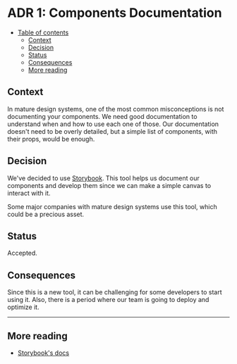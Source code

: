 # ADR 1: Components Documentation

* [Table of contents](#)
  * [Context](#context)
  * [Decision](#decision)
  * [Status](#status)
  * [Consequences](#consequences)
  * [More reading](#more-reading)

## Context

In mature design systems, one of the most common misconceptions is not documenting your components. We need good documentation to understand when and how to use each one of those. Our documentation doesn't need to be overly detailed, but a simple list of components, with their props,  would be enough.

## Decision

We've decided to use [Storybook](https://storybook.js.org/). This tool helps us document our components and develop them since we can make a simple canvas to interact with it.

Some major companies with mature design systems use this tool, which could be a precious asset.

## Status

Accepted.

## Consequences

Since this is a new tool, it can be challenging for some developers to start using it. Also, there is a period where our team is going to deploy and optimize it.

---

## More reading

* [Storybook's docs](https://storybook.js.org/docs/react/get-started/introduction)
